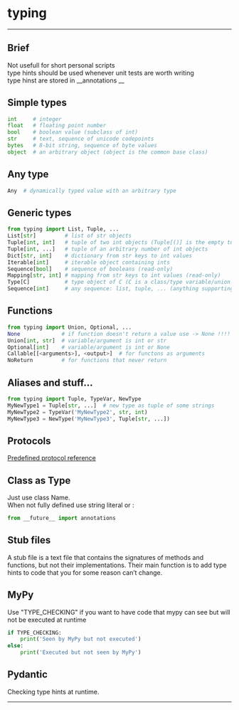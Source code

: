 # typing


---

## Brief

Not usefull for short personal scripts  
type hints should be used whenever unit tests are worth writing  
type hinst are stored in __annotations __

## Simple types

```python
int     # integer
float   # floating point number
bool    # boolean value (subclass of int)
str     # text, sequence of unicode codepoints
bytes   # 8-bit string, sequence of byte values
object  # an arbitrary object (object is the common base class)
```

## Any type

```python
Any  # dynamically typed value with an arbitrary type
```

## Generic types

```python
from typing import List, Tuple, ...
List[str]         # list of str objects
Tuple[int, int]   # tuple of two int objects (Tuple[()] is the empty tuple)
Tuple[int, ...]   # tuple of an arbitrary number of int objects
Dict[str, int]    # dictionary from str keys to int values
Iterable[int]     # iterable object containing ints
Sequence[bool]    # sequence of booleans (read-only)
Mapping[str, int] # mapping from str keys to int values (read-only)
Type[C]           # type object of C (C is a class/type variable/union of types)
Sequence[int]     # any sequence: list, tuple, ... (anything supporting len() and __getitem __()
```

## Functions

```python
from typing import Union, Optional, ...
None             # if function doesn't return a value use -> None !!!! __init__()
Union[int, str]  # variable/argument is int or str
Optional[int]    # variable/argument is int or None
Callable[[<arguments>], <output>]  # for functons as arguments
NoReturn         # for functions that never return
```

## Aliases and stuff...
```python
from typing import Tuple, TypeVar, NewType
MyNewType1 = Tuple[str, ...]  # new type as tuple of some strings
MyNewType2 = TypeVar('MyNewType2', str, int)
MyNewType3 = NewType('MyNewType3', Tuple[str, ...])
```

## Protocols
[Predefined protocol reference](https://mypy.readthedocs.io/en/stable/protocols.html#predefined-protocol-reference)  

## Class as Type

Just use class Name.  
When not fully defined use string literal or :
```python
from __future__ import annotations
```

## Stub files

 A stub file is a text file that contains the signatures of methods and functions, but not their implementations. Their main function is to add type hints to code that you for some reason can’t change.  


## MyPy
Use "TYPE_CHECKING" if you want to have code that mypy can see but will not be executed at runtime
```python
if TYPE_CHECKING:
    print('Seen by MyPy but not executed')
else:
    print('Executed but not seen by MyPy')
```

## Pydantic

Checking type hints at runtime.  

---




